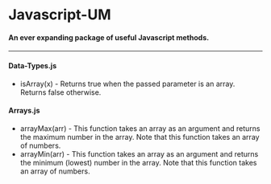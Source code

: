 # Javascript-UM
#### An ever expanding package of useful Javascript methods.
-------------------------------------------------------------------------------------

#### Data-Types.js
 - isArray(x) - Returns true when the passed parameter is an array. Returns false otherwise.

#### Arrays.js
  - arrayMax(arr) - This function takes an array as an argument and returns the maximum number in the array. Note that this function takes an array of numbers.
  - arrayMin(arr) - This function takes an array as an argument and returns the minimum (lowest) number in the array. Note that this function takes an array of numbers.
